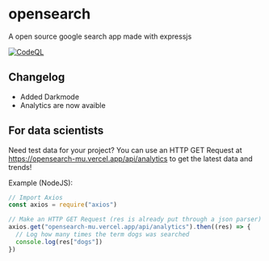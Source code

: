 # opensearch
A open source google search app made with expressjs

[![CodeQL](https://github.com/Our-Code-24/opensearch/actions/workflows/github-code-scanning/codeql/badge.svg)](https://github.com/Our-Code-24/opensearch/actions/workflows/github-code-scanning/codeql)

## Changelog
- Added Darkmode
- Analytics are now avaible

## For data scientists
Need test data for your project? You can use an HTTP GET Request at <https://opensearch-mu.vercel.app/api/analytics> to get the latest data and trends!

Example (NodeJS):
```javascript
// Import Axios
const axios = require("axios")

// Make an HTTP GET Request (res is already put through a json parser)
axios.get("opensearch-mu.vercel.app/api/analytics").then((res) => {
  // Log how many times the term dogs was searched
  console.log(res["dogs"])
})
```
